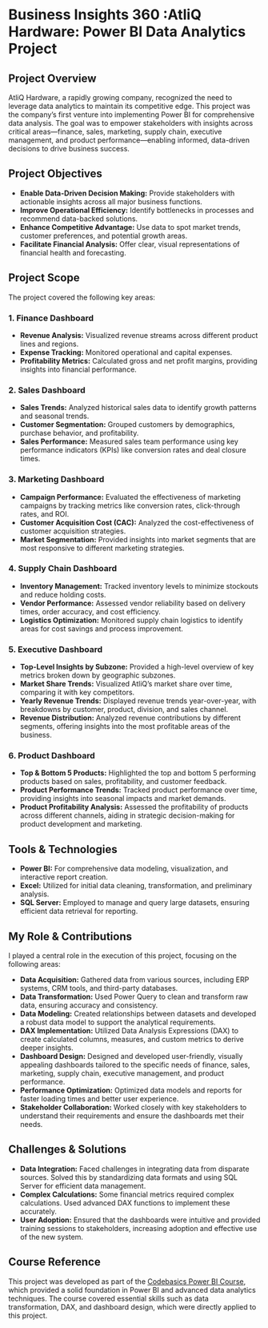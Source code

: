 # Business Insights 360 :AtliQ Hardware: Power BI Data Analytics Project

## Project Overview

AtliQ Hardware, a rapidly growing company, recognized the need to leverage data analytics to maintain its competitive edge. This project was the company’s first venture into implementing Power BI for comprehensive data analysis. The goal was to empower stakeholders with insights across critical areas—finance, sales, marketing, supply chain, executive management, and product performance—enabling informed, data-driven decisions to drive business success.

## Project Objectives

- **Enable Data-Driven Decision Making:** Provide stakeholders with actionable insights across all major business functions.
- **Improve Operational Efficiency:** Identify bottlenecks in processes and recommend data-backed solutions.
- **Enhance Competitive Advantage:** Use data to spot market trends, customer preferences, and potential growth areas.
- **Facilitate Financial Analysis:** Offer clear, visual representations of financial health and forecasting.

## Project Scope

The project covered the following key areas:

### 1. **Finance Dashboard**
   - **Revenue Analysis:** Visualized revenue streams across different product lines and regions.
   - **Expense Tracking:** Monitored operational and capital expenses.
   - **Profitability Metrics:** Calculated gross and net profit margins, providing insights into financial performance.

### 2. **Sales Dashboard**
   - **Sales Trends:** Analyzed historical sales data to identify growth patterns and seasonal trends.
   - **Customer Segmentation:** Grouped customers by demographics, purchase behavior, and profitability.
   - **Sales Performance:** Measured sales team performance using key performance indicators (KPIs) like conversion rates and deal closure times.

### 3. **Marketing Dashboard**
   - **Campaign Performance:** Evaluated the effectiveness of marketing campaigns by tracking metrics like conversion rates, click-through rates, and ROI.
   - **Customer Acquisition Cost (CAC):** Analyzed the cost-effectiveness of customer acquisition strategies.
   - **Market Segmentation:** Provided insights into market segments that are most responsive to different marketing strategies.

### 4. **Supply Chain Dashboard**
   - **Inventory Management:** Tracked inventory levels to minimize stockouts and reduce holding costs.
   - **Vendor Performance:** Assessed vendor reliability based on delivery times, order accuracy, and cost efficiency.
   - **Logistics Optimization:** Monitored supply chain logistics to identify areas for cost savings and process improvement.

### 5. **Executive Dashboard**
   - **Top-Level Insights by Subzone:** Provided a high-level overview of key metrics broken down by geographic subzones.
   - **Market Share Trends:** Visualized AtliQ’s market share over time, comparing it with key competitors.
   - **Yearly Revenue Trends:** Displayed revenue trends year-over-year, with breakdowns by customer, product, division, and sales channel.
   - **Revenue Distribution:** Analyzed revenue contributions by different segments, offering insights into the most profitable areas of the business.

### 6. **Product Dashboard**
   - **Top & Bottom 5 Products:** Highlighted the top and bottom 5 performing products based on sales, profitability, and customer feedback.
   - **Product Performance Trends:** Tracked product performance over time, providing insights into seasonal impacts and market demands.
   - **Product Profitability Analysis:** Assessed the profitability of products across different channels, aiding in strategic decision-making for product development and marketing.

## Tools & Technologies

- **Power BI:** For comprehensive data modeling, visualization, and interactive report creation.
- **Excel:** Utilized for initial data cleaning, transformation, and preliminary analysis.
- **SQL Server:** Employed to manage and query large datasets, ensuring efficient data retrieval for reporting.

## My Role & Contributions

I played a central role in the execution of this project, focusing on the following areas:

- **Data Acquisition:** Gathered data from various sources, including ERP systems, CRM tools, and third-party databases.
- **Data Transformation:** Used Power Query to clean and transform raw data, ensuring accuracy and consistency.
- **Data Modeling:** Created relationships between datasets and developed a robust data model to support the analytical requirements.
- **DAX Implementation:** Utilized Data Analysis Expressions (DAX) to create calculated columns, measures, and custom metrics to derive deeper insights.
- **Dashboard Design:** Designed and developed user-friendly, visually appealing dashboards tailored to the specific needs of finance, sales, marketing, supply chain, executive management, and product performance.
- **Performance Optimization:** Optimized data models and reports for faster loading times and better user experience.
- **Stakeholder Collaboration:** Worked closely with key stakeholders to understand their requirements and ensure the dashboards met their needs.

## Challenges & Solutions

- **Data Integration:** Faced challenges in integrating data from disparate sources. Solved this by standardizing data formats and using SQL Server for efficient data management.
- **Complex Calculations:** Some financial metrics required complex calculations. Used advanced DAX functions to implement these accurately.
- **User Adoption:** Ensured that the dashboards were intuitive and provided training sessions to stakeholders, increasing adoption and effective use of the new system.
				
																																																																									

## Course Reference

This project was developed as part of the [Codebasics Power BI Course](#https://codebasics.io/bootcamps/data-analytics-bootcamp-with-practical-job-assistance), which provided a solid foundation in Power BI and advanced data analytics techniques. The course covered essential skills such as data transformation, DAX, and dashboard design, which were directly applied to this project.

